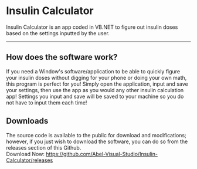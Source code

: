 # Insulin Calculator
Insulin Calculator is an app coded in VB.NET to figure out insulin doses based on the settings inputted by the user.

<hr>

## How does the software work?
If you need a Window's software/application to be able to quickly figure your insulin doses without digging for your phone or doing your own math, this program is perfect for you! Simply open the application, input and save your settings, then use the app as you would any other insulin calculation app! Settings you input and save will be saved to your machine so you do not have to input them each time!

## Downloads
The source code is available to the public for download and modifications; however, if you just wish to download the software, you can do so from the releases section of this Github.
<br>
Download Now: https://github.com/Abel-Visual-Studio/Insulin-Calculator/releases
